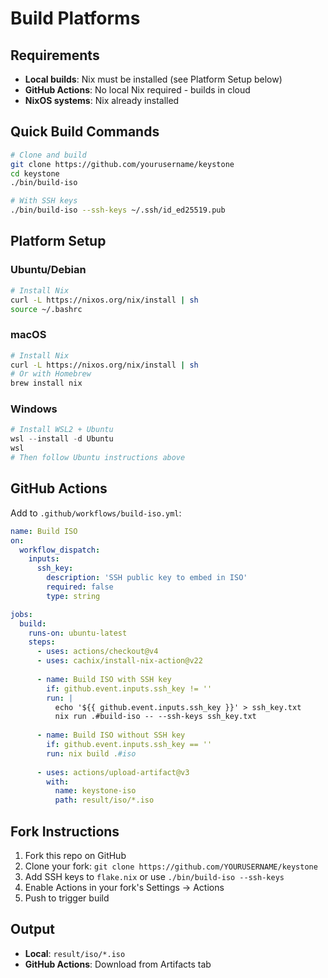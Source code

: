 # Build Platforms

## Requirements

- **Local builds**: Nix must be installed (see Platform Setup below)
- **GitHub Actions**: No local Nix required - builds in cloud
- **NixOS systems**: Nix already installed

## Quick Build Commands

```bash
# Clone and build
git clone https://github.com/yourusername/keystone
cd keystone
./bin/build-iso

# With SSH keys
./bin/build-iso --ssh-keys ~/.ssh/id_ed25519.pub
```

## Platform Setup

### Ubuntu/Debian
```bash
# Install Nix
curl -L https://nixos.org/nix/install | sh
source ~/.bashrc
```

### macOS
```bash
# Install Nix
curl -L https://nixos.org/nix/install | sh
# Or with Homebrew
brew install nix
```

### Windows
```powershell
# Install WSL2 + Ubuntu
wsl --install -d Ubuntu
wsl
# Then follow Ubuntu instructions above
```

## GitHub Actions

Add to `.github/workflows/build-iso.yml`:

```yaml
name: Build ISO
on:
  workflow_dispatch:
    inputs:
      ssh_key:
        description: 'SSH public key to embed in ISO'
        required: false
        type: string

jobs:
  build:
    runs-on: ubuntu-latest
    steps:
      - uses: actions/checkout@v4
      - uses: cachix/install-nix-action@v22
      
      - name: Build ISO with SSH key
        if: github.event.inputs.ssh_key != ''
        run: |
          echo '${{ github.event.inputs.ssh_key }}' > ssh_key.txt
          nix run .#build-iso -- --ssh-keys ssh_key.txt
          
      - name: Build ISO without SSH key
        if: github.event.inputs.ssh_key == ''
        run: nix build .#iso
        
      - uses: actions/upload-artifact@v3
        with:
          name: keystone-iso
          path: result/iso/*.iso
```

## Fork Instructions

1. Fork this repo on GitHub
2. Clone your fork: `git clone https://github.com/YOURUSERNAME/keystone`
3. Add SSH keys to `flake.nix` or use `./bin/build-iso --ssh-keys`
4. Enable Actions in your fork's Settings → Actions
5. Push to trigger build

## Output

- **Local**: `result/iso/*.iso`
- **GitHub Actions**: Download from Artifacts tab